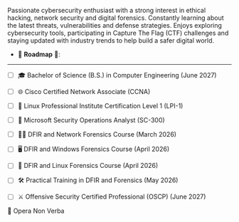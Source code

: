Passionate cybersecurity enthusiast with a strong interest in ethical hacking, network security and digital forensics. Constantly learning about the latest threats, vulnerabilities and defense strategies. Enjoys exploring cybersecurity tools, participating in Capture The Flag (CTF) challenges and staying updated with industry trends to help build a safer digital world.

- 📍 **Roadmap** 📍:
___
   - [ ] 🎓 Bachelor of Science (B.S.) in Computer Engineering (June 2027)

   - [ ] 🌐 Cisco Certified Network Associate (CCNA)

   - [ ] 🐧 Linux Professional Institute Certification Level 1 (LPI-1)

   - [ ] 🔐 Microsoft Security Operations Analyst (SC-300)

   - [ ] 🕵️‍♂️ DFIR and Network Forensics Course (March 2026)

   - [ ] 🖥️ DFIR and Windows Forensics Course (April 2026)

   - [ ] 🐧 DFIR and Linux Forensics Course (April 2026)

   - [ ] 🛠️ Practical Training in DFIR and Forensics (May 2026)

   - [ ] ⚔️ Offensive Security Certified Professional (OSCP) (June 2027)

🎯 Opera Non Verba
